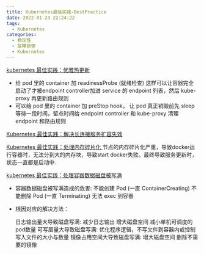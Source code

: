 ```yaml
---
title: Kubernetes最佳实践-BestPractice
date: 2022-01-23 22:24:22
tags:
  - Kubernetes
categories: 
  - 稳定性
  - 故障排查
  - Kubernetes
---
```


<p></p>
<!-- more -->



[kubernetes 最佳实践：优雅热更新](https://tencentcloudcontainerteam.github.io/2019/05/08/kubernetes-best-practice-grace-update/)
+ 给 pod 里的 container 加 readinessProbe (就绪检查)
  这样可以让容器完全启动了才被endpoint controller加进 service 的 endpoint 列表，然后 kube-proxy 再更新路由规则
+ 可以给 pod 里的 container 加 preStop hook，
  让 pod 真正销毁前先 sleep 等待一段时间，留点时间给 endpoint controller 和 kube-proxy 清理 endpoint 和路由规则


[Kubernetes 最佳实践：解决长连接服务扩容失效](https://tencentcloudcontainerteam.github.io/2019/06/06/scale-keepalive-service/)

[Kubernetes 最佳实践：处理内存碎片化 ](https://tencentcloudcontainerteam.github.io/2019/06/06/handle-memory-fragmentation/)
节点的内存碎片化严重，导致docker运行容器时，无法分到大的内存块，导致start docker失败。最终导致服务更新时，状态一直都是启动中.


[kubernetes 最佳实践：处理容器数据磁盘被写满](https://tencentcloudcontainerteam.github.io/2019/06/08/kubernetes-best-practice-handle-disk-full/)
+ 容器数据磁盘被写满造成的危害:
    不能创建 Pod (一直 ContainerCreating)
    不能删除 Pod (一直 Terminating)
    无法 exec 到容器
+ 根因对应的解决方法：

    日志输出量大导致磁盘写满:
        减少日志输出
        增大磁盘空间
        减小单机可调度的pod数量
    可写层量大导致磁盘写满: 优化程序逻辑，不写文件到容器内或控制写入文件的大小与数量
    镜像占用空间大导致磁盘写满:
        增大磁盘空间
        删除不需要的镜像

